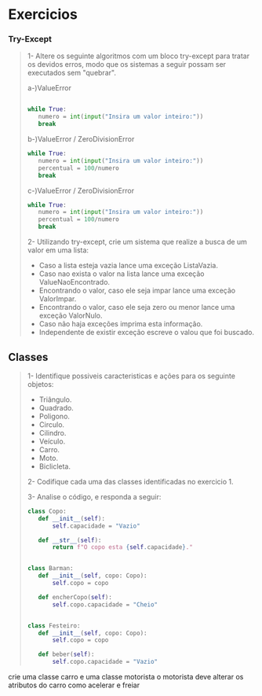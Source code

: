 <!--Python-->
# Exercicios

### Try-Except
>1- Altere os seguinte algoritmos com um bloco try-except para tratar os devidos erros, modo que os sistemas a seguir possam ser executados sem "quebrar".
>
>a-)ValueError
>```py
>
>while True:
>    numero = int(input("Insira um valor inteiro:"))
>    break
>
>```
>
>b-)ValueError / ZeroDivisionError
>
>```py
>while True:
>    numero = int(input("Insira um valor inteiro:"))
>    percentual = 100/numero
>    break
>```
>
>c-)ValueError / ZeroDivisionError
>```py
>while True:
>    numero = int(input("Insira um valor inteiro:"))
>    percentual = 100/numero
>    break
>```
>2- Utilizando try-except, crie um sistema que realize a busca de um valor em uma lista:
>
>- Caso a lista esteja vazia lance uma exceção ListaVazia.
>- Caso nao exista o valor na lista lance uma exceção ValueNaoEncontrado.
>- Encontrando o valor, caso ele seja impar lance uma exceção ValorImpar.
>- Encontrando o valor, caso ele seja zero ou menor lance uma exceção ValorNulo.
>- Caso não haja exceções imprima esta informação.
>- Independente de existir exceção escreve o valou que foi buscado.

## Classes
>1- Identifique possiveis caracteristicas e ações para os seguinte objetos:
>
>- Triângulo.
>- Quadrado.
>- Poligono.
>- Circulo.
>- Cilindro.
>- Veículo.
>- Carro.
>- Moto.
>- Biclicleta.
>
>2- Codifique cada uma das classes identificadas no exercicio 1.
>
>3- Analise o código, e responda a seguir:
>
>```py
>class Copo:
>    def __init__(self):
>        self.capacidade = "Vazio"
>
>    def __str__(self):
>        return f"O copo esta {self.capacidade}."
>
>
>class Barman:
>    def __init__(self, copo: Copo):
>        self.copo = copo
>
>    def encherCopo(self):
>        self.copo.capacidade = "Cheio"
>
>
>class Festeiro:
>    def __init__(self, copo: Copo):
>        self.copo = copo
>
>    def beber(self):
>        self.copo.capacidade = "Vazio"
>```
>
>
>

crie uma classe carro e uma classe motorista
o motorista deve alterar os atributos do carro como acelerar e freiar